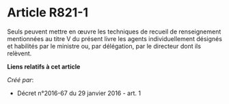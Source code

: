 # Article R821-1

Seuls peuvent mettre en œuvre les techniques de recueil de renseignement mentionnées au titre V du présent livre les agents
individuellement désignés et habilités par le ministre ou, par délégation, par le directeur dont ils relèvent.

**Liens relatifs à cet article**

_Créé par_:

  - Décret n°2016-67 du 29 janvier 2016 - art. 1
